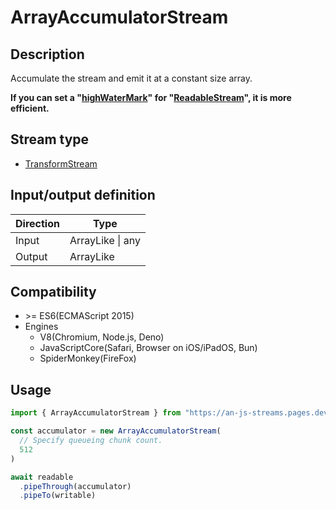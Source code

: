 # ArrayAccumulatorStream

## Description
Accumulate the stream and emit it at a constant size array.

**If you can set a "[highWaterMark](https://developer.mozilla.org/en-US/docs/Web/API/CountQueuingStrategy/highWaterMark)" for "[ReadableStream](https://developer.mozilla.org/en-US/docs/Web/API/ReadableStream)", it is more efficient.**

## Stream type
* [TransformStream](https://developer.mozilla.org/en-US/docs/Web/API/TransformStream)

## Input/output definition
|Direction|Type|
|-|-|
|Input|ArrayLike<any> \| any|
|Output|ArrayLike<any>|

## Compatibility
* \>= ES6(ECMAScript 2015)
* Engines
  * V8(Chromium, Node.js, Deno)
  * JavaScriptCore(Safari, Browser on iOS/iPadOS, Bun)
  * SpiderMonkey(FireFox)

## Usage
```ts
import { ArrayAccumulatorStream } from "https://an-js-streams.pages.dev/mod.mjs"

const accumulator = new ArrayAccumulatorStream(
  // Specify queueing chunk count.
  512
)

await readable
  .pipeThrough(accumulator)
  .pipeTo(writable)
```